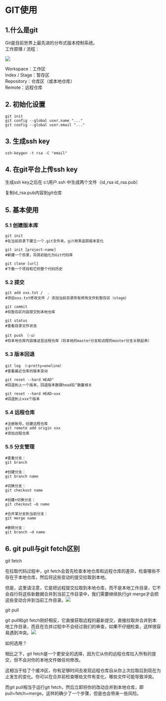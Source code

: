 # GIT使用

## 1.什么是git

Git是目前世界上最先进的分布式版本控制系统。  
工作原理 / 流程：

![](https://pic2.zhimg.com/v2-3bc9d5f2c49a713c776e69676d7d56c5_r.jpg)

Workspace：工作区  
Index / Stage：暂存区  
Repository：仓库区（或本地仓库）  
Remote：远程仓库

## 2. 初始化设置

```git
git init 
git config --global user.name "..."
git config --global user.email "..." 
```

## 3. 生成ssh key

`ssh-keygen -t rsa -C "email"`

## 4. 在git平台上传ssh key

生成ssh key之后在 c:\用户.ssh 中生成两个文件（id_rsa id_rsa.pub）

复制id_rsa.pub内容到git仓库

## 5. 基本使用

### 5.1 创建版本库

```git
git init
#在当前目录下建立一个.git文件夹，git用来追踪版本变化

git init [project-name] 
#新建一个目录，将其初始化为Git代码库

git clone [url]
#下载一个项目和它的整个代码历史
```

### 5.2 提交

```git
git add xxx.txt /  .
#添加xxx.txt修改文件 / 添加当前目录所有修改文件到暂存区（stage）

git commit 
#将暂存区内容提交到本地仓库

git status 
#查看目录文件状态

git push （-u）
#将本地仓库内容推送至远程仓库（将本地的master分支和远程的master分支关联起来）
```

### 5.3 版本回退

```git
git log （–pretty=oneline）
#查看最近仓库的版本变动

git reset --hard HEAD^
#回退到上一个版本，回退版本数跟head后^数量相关

git reset --hard HEAD~xxx
#回退到上xxx个版本
```

### 5.4 远程仓库

```git
#注册账号，创建远程仓库
git remote add origin xxx
#添加远程仓库
```

### 5.5 分支管理

```git
#查看分支：
git branch

#创建分支：
git branch name

#切换分支：
git checkout name

#创建+切换分支：
git checkout –b name

#合并某分支到当前分支：
git merge name

#删除分支：
git branch –d name
```

## 6. git pull与git fetch区别

git fetch

在拉取代码过程中，git fetch会首先检查本地仓库和远程仓库的差异，检查哪些不存在于本地仓库，然后将这些变动的提交拉取到本地。

但是，这里请注意，它是把远程提交拉取到本地仓库，而不是本地工作目录，它不会自行将这些新数据合并到当前工作目录中，我们需要继续执行git merge才会把这些变动合并到当前工作目录。![](https://p3-juejin.byteimg.com/tos-cn-i-k3u1fbpfcp/27e408700e7d42bca90be8f4ca3b8291~tplv-k3u1fbpfcp-zoom-in-crop-mark:1512:0:0:0.awebp)

git pull

git pull和git fetch刚好相反，它直接获取远程的最新提交，直接拉取并合并到本地工作目录，而且在合并过程中不会经过我们的审查，如果不仔细检查，这样很容易遇到冲突。![](https://p3-juejin.byteimg.com/tos-cn-i-k3u1fbpfcp/68d68690d3a64544acac5e86bdddbb6d~tplv-k3u1fbpfcp-zoom-in-crop-mark:1512:0:0:0.awebp)

如何选用？

相比之下，git fetch是一个更安全的选择，因为它从你的远程仓库拉入所有的提交，但不会对你的本地文件做任何修改。

这相当于给了个缓冲区，你有足够时间去发现远程仓库自从你上次拉取后到现在为止发生的变化。你可以在合并前检查哪些文件有变化，哪些文件可能导致冲突。

而git pull相当于运行git fetch，然后立即将你的改动合并到本地仓库，即pull=fetch+merge。这样的确少了一个步骤，但是也会带来一些风险。